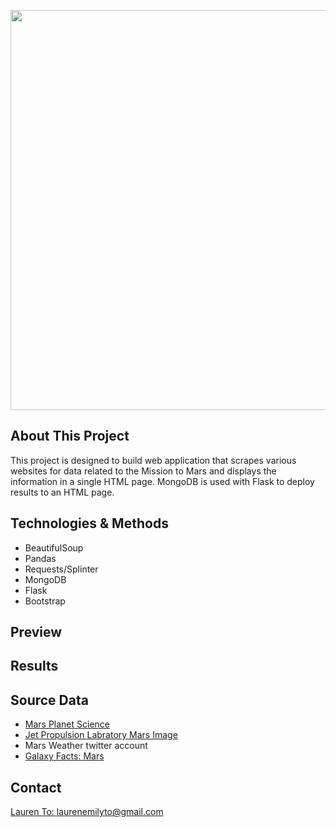 <img src="https://cdn.mos.cms.futurecdn.net/Yhn4gzhV7foeYV89UNK6zM-1024-80.jpg.webp" width=640 align=center> <br>

## About This Project
This project is designed to build web application that scrapes various websites for data related to the Mission to Mars and displays the information in a single HTML page. MongoDB is used with Flask to deploy results to an HTML page.

## Technologies & Methods
- BeautifulSoup
- Pandas
- Requests/Splinter
- MongoDB 
- Flask
- Bootstrap

## Preview


## Results


## Source Data
- [Mars Planet Science](https://redplanetscience.com/)
- [Jet Propulsion Labratory Mars Image](https://spaceimages-mars.com/)
- Mars Weather twitter account
- [Galaxy Facts: Mars](https://galaxyfacts-mars.com/)

## Contact
[Lauren To: laurenemilyto@gmail.com](laurenemilyto@gmail.com)
